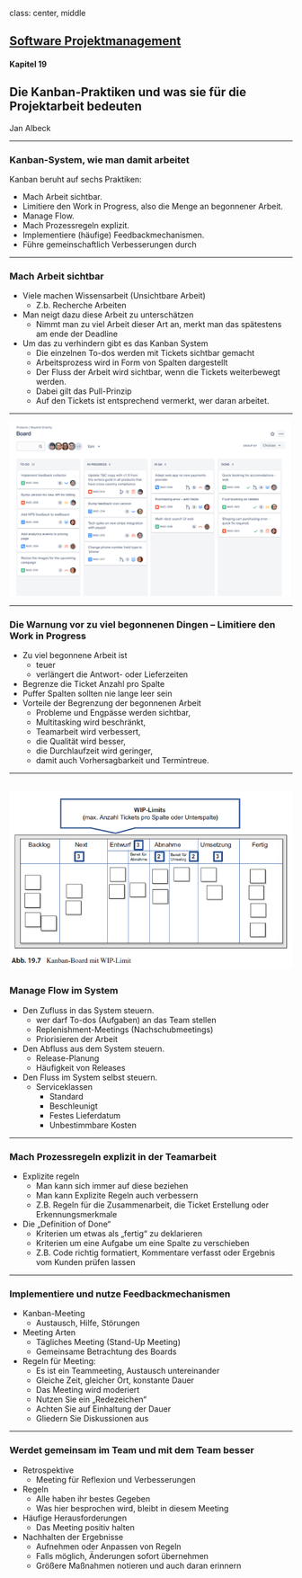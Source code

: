 class: center, middle

## [Software Projektmanagement](index.html)
#### Kapitel 19

## Die Kanban-Praktiken und was sie für die Projektarbeit bedeuten

Jan Albeck

---
### Kanban-System, wie man damit arbeitet

Kanban beruht auf sechs Praktiken:
* Mach Arbeit sichtbar.
* Limitiere den Work in Progress, also die Menge an begonnener Arbeit.
* Manage Flow.
* Mach Prozessregeln explizit.
* Implementiere (häufige) Feedbackmechanismen.
* Führe gemeinschaftlich Verbesserungen durch

---
### Mach Arbeit sichtbar
* Viele machen Wissensarbeit (Unsichtbare Arbeit)
  * Z.b. Recherche Arbeiten
* Man neigt dazu diese Arbeit zu unterschätzen
  * Nimmt man zu viel Arbeit dieser Art an, merkt man das spätestens am ende der Deadline
* Um das zu verhindern gibt es das Kanban System
  * Die einzelnen To-dos werden mit Tickets sichtbar gemacht
  * Arbeitsprozess wird in Form von Spalten dargestellt
  * Der Fluss der Arbeit wird sichtbar, wenn die Tickets weiterbewegt werden.
  * Dabei gilt das Pull-Prinzip
  * Auf den Tickets ist entsprechend vermerkt, wer daran arbeitet.

---

![100%](media/kapitel19/Kanban-Board.png)

---
### Die Warnung vor zu viel begonnenen Dingen – Limitiere den Work in Progress

* Zu viel begonnene Arbeit ist 
  * teuer 
  * verlängert die Antwort- oder Lieferzeiten
* Begrenze die Ticket Anzahl pro Spalte
* Puffer Spalten sollten nie lange leer sein
* Vorteile der Begrenzung der begonnenen Arbeit
  * Probleme und Engpässe werden sichtbar,
  * Multitasking wird beschränkt,
  * Teamarbeit wird verbessert,
  * die Qualität wird besser,
  * die Durchlaufzeit wird geringer,
  * damit auch Vorhersagbarkeit und Termintreue.

---
![100%](media/kapitel19/Kanban-Board-Wip.png)
---
### Manage Flow im System

* Den Zufluss in das System steuern.
  * wer darf To-dos (Aufgaben) an das Team stellen
  * Replenishment-Meetings (Nachschubmeetings)
  * Priorisieren der Arbeit
* Den Abfluss aus dem System steuern.
  * Release-Planung
  * Häufigkeit von Releases
* Den Fluss im System selbst steuern.
  * Serviceklassen
    * Standard
    * Beschleunigt
    * Festes Lieferdatum
    * Unbestimmbare Kosten

---
### Mach Prozessregeln explizit in der Teamarbeit

* Explizite regeln
  * Man kann sich immer auf diese beziehen
  * Man kann Explizite Regeln auch verbessern
  * Z.B. Regeln für die Zusammenarbeit, die Ticket Erstellung oder Erkennungsmerkmale
* Die „Definition of Done“
  * Kriterien um etwas als „fertig“ zu deklarieren
  * Kriterien um eine Aufgabe um eine Spalte zu verschieben
  * Z.B. Code richtig formatiert, Kommentare verfasst oder Ergebnis vom Kunden prüfen lassen

---
### Implementiere und nutze Feedbackmechanismen

* Kanban-Meeting
  * Austausch, Hilfe, Störungen
* Meeting Arten
  * Tägliches Meeting (Stand-Up Meeting)
  * Gemeinsame Betrachtung des Boards
* Regeln für Meeting:
  * Es ist ein Teammeeting, Austausch untereinander
  * Gleiche Zeit, gleicher Ort, konstante Dauer
  * Das Meeting wird moderiert
  * Nutzen Sie ein „Redezeichen“
  * Achten Sie auf Einhaltung der Dauer
  * Gliedern Sie Diskussionen aus

---
### Werdet gemeinsam im Team und mit dem Team besser

* Retrospektive
  * Meeting für Reflexion und Verbesserungen
* Regeln
  * Alle haben ihr bestes Gegeben
  * Was hier besprochen wird, bleibt in diesem Meeting
* Häufige Herausforderungen
  * Das Meeting positiv halten
* Nachhalten der Ergebnisse
  * Aufnehmen oder Anpassen von Regeln
  * Falls möglich, Änderungen sofort übernehmen
  * Größere Maßnahmen notieren und auch daran erinnern